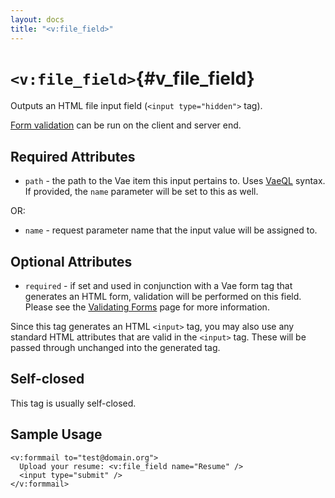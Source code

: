 ```yaml
---
layout: docs
title: "<v:file_field>"
---
```


# `<v:file_field>`{#v_file_field}

Outputs an HTML file input field (`<input type="hidden">` tag).

[Form validation](#vaeml_form_validation) can be run on the client and
server end.

## Required Attributes

-   `path` - the path to the Vae item this input pertains to. Uses
    [VaeQL](#vaeql) syntax. If provided, the `name` parameter will be
    set to this as well.

OR:

-   `name` - request parameter name that the input value will be
    assigned to.

## Optional Attributes

-   `required` - if set and used in conjunction with a Vae form tag that
    generates an HTML form, validation will be performed on this field.
    Please see the [Validating Forms](#vaeml_form_validation) page for
    more information.

Since this tag generates an HTML `<input>` tag, you may also use any
standard HTML attributes that are valid in the `<input>` tag. These will
be passed through unchanged into the generated tag.

## Self-closed

This tag is usually self-closed.

## Sample Usage

    <v:formmail to="test@domain.org">
      Upload your resume: <v:file_field name="Resume" />
      <input type="submit" />
    </v:formmail>
